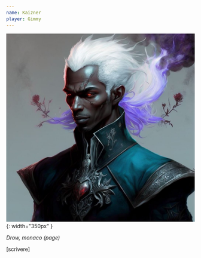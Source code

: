 ```yaml
---
name: Kaizner
player: Gimmy
---
```

![](/assets/img/pg/kaizner.jpg){: width="350px" }

*Drow, monaco (page)*

[scrivere]
